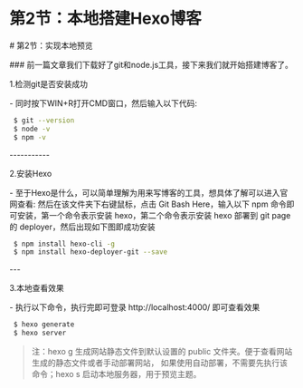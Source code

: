 # 第2节：本地搭建Hexo博客

\# 第2节：实现本地预览

\### 前一篇文章我们下载好了git和node.js工具，接下来我们就开始搭建博客了。

1.检测git是否安装成功

  \- 同时按下WIN+R打开CMD窗口，然后输入以下代码:

  

```bash
 $ git --version 
 $ node -v 
 $ npm -v
```

\-----------

2.安装Hexo

 \- 至于Hexo是什么，可以简单理解为用来写博客的工具，想具体了解可以进入官网查看:
  然后在该文件夹下右键鼠标，点击 Git Bash Here，输入以下 npm 命令即可安装，第一个命令表示安装 hexo，第二个命令表示安装 hexo 部署到 git page 的 deployer，然后出现如下图即成功安装 

```bash
 $ npm install hexo-cli -g 
 $ npm install hexo-deployer-git --save 
```

\---

3.本地查看效果

 \- 执行以下命令，执行完即可登录 http://localhost:4000/ 即可查看效果

```bash
 $ hexo generate 
 $ hexo server
```


 


> 注：hexo g 生成网站静态文件到默认设置的 public 文件夹。便于查看网站生成的静态文件或者手动部署网站，
>  如果使用自动部署，不需要先执行该命令；hexo s 启动本地服务器，用于预览主题。
